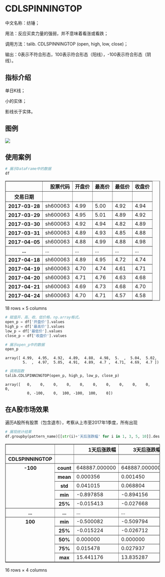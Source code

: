 
# CDLSPINNINGTOP
中文名称：纺锤；

用法：反应买卖力量的强弱，并不意味着看涨或看跌；

调用方法：talib. CDLSPINNINGTOP (open, high, low, close)；

输出：0表示不符合形态，100表示符合形态（阳线），-100表示符合形态（阴线）。


## 指标介绍
单日K线；

小的实体；

影线长于实体。

## 图例

![](TA-Lib-in-chinese/assets/CDLSPINNINGTOP_sh600063.png)

## 使用案例


```python
# 展示DataFrame中的数据
df
```




<div>
<table border="1" class="dataframe">
  <thead>
    <tr style="text-align: right;">
      <th></th>
      <th>股票代码</th>
      <th>开盘价</th>
      <th>最高价</th>
      <th>最低价</th>
      <th>收盘价</th>
    </tr>
    <tr>
      <th>交易日期</th>
      <th></th>
      <th></th>
      <th></th>
      <th></th>
      <th></th>
    </tr>
  </thead>
  <tbody>
    <tr>
      <th>2017-03-28</th>
      <td>sh600063</td>
      <td>4.99</td>
      <td>5.00</td>
      <td>4.92</td>
      <td>4.94</td>
    </tr>
    <tr>
      <th>2017-03-29</th>
      <td>sh600063</td>
      <td>4.95</td>
      <td>5.01</td>
      <td>4.89</td>
      <td>4.92</td>
    </tr>
    <tr>
      <th>2017-03-30</th>
      <td>sh600063</td>
      <td>4.92</td>
      <td>4.94</td>
      <td>4.82</td>
      <td>4.89</td>
    </tr>
    <tr>
      <th>2017-03-31</th>
      <td>sh600063</td>
      <td>4.89</td>
      <td>4.93</td>
      <td>4.85</td>
      <td>4.88</td>
    </tr>
    <tr>
      <th>2017-04-05</th>
      <td>sh600063</td>
      <td>4.88</td>
      <td>4.99</td>
      <td>4.88</td>
      <td>4.98</td>
    </tr>
    <tr>
      <th>...</th>
      <td>...</td>
      <td>...</td>
      <td>...</td>
      <td>...</td>
      <td>...</td>
    </tr>
    <tr>
      <th>2017-04-18</th>
      <td>sh600063</td>
      <td>4.89</td>
      <td>4.95</td>
      <td>4.72</td>
      <td>4.74</td>
    </tr>
    <tr>
      <th>2017-04-19</th>
      <td>sh600063</td>
      <td>4.70</td>
      <td>4.74</td>
      <td>4.61</td>
      <td>4.71</td>
    </tr>
    <tr>
      <th>2017-04-20</th>
      <td>sh600063</td>
      <td>4.71</td>
      <td>4.76</td>
      <td>4.63</td>
      <td>4.68</td>
    </tr>
    <tr>
      <th>2017-04-21</th>
      <td>sh600063</td>
      <td>4.69</td>
      <td>4.73</td>
      <td>4.68</td>
      <td>4.70</td>
    </tr>
    <tr>
      <th>2017-04-24</th>
      <td>sh600063</td>
      <td>4.70</td>
      <td>4.71</td>
      <td>4.57</td>
      <td>4.58</td>
    </tr>
  </tbody>
</table>
<p>18 rows × 5 columns</p>
</div>




```python
# 赋值开、高、收、低价格，np.array格式。
open_p = df['开盘价'].values
high_p = df['最高价'].values
low_p = df['最低价'].values
close_p = df['收盘价'].values
```


```python
# 展示open_p中的数据
open_p
```




    array([ 4.99,  4.95,  4.92,  4.89,  4.88,  4.98,  5.  ,  5.04,  5.02,
            5.  ,  4.97,  5.05,  4.91,  4.89,  4.7 ,  4.71,  4.69,  4.7 ])




```python
# 调用函数
talib.CDLSPINNINGTOP(open_p, high_p, low_p, close_p)
```




    array([   0,    0,    0,    0,    0,    0,    0,    0,    0,    0,    0,
              0, -100,    0,  100, -100,  100,    0])



## 在A股市场效果
遍历A股所有股票（包含退市），考察从上市至2017年1季度，所有出现


```python
# 展现统计结果
df.groupby(pattern_name)[[str(i)+'天后涨跌幅' for i in 1, 3, 5, 10]].describe()
```




<div>
<table border="1" class="dataframe">
  <thead>
    <tr style="text-align: right;">
      <th></th>
      <th></th>
      <th>1天后涨跌幅</th>
      <th>3天后涨跌幅</th>
      <th>5天后涨跌幅</th>
      <th>10天后涨跌幅</th>
    </tr>
    <tr>
      <th>CDLSPINNINGTOP</th>
      <th></th>
      <th></th>
      <th></th>
      <th></th>
      <th></th>
    </tr>
  </thead>
  <tbody>
    <tr>
      <th rowspan="5" valign="top">-100</th>
      <th>count</th>
      <td>648887.000000</td>
      <td>648887.000000</td>
      <td>648887.000000</td>
      <td>648887.000000</td>
    </tr>
    <tr>
      <th>mean</th>
      <td>0.000356</td>
      <td>0.001450</td>
      <td>0.002807</td>
      <td>0.007265</td>
    </tr>
    <tr>
      <th>std</th>
      <td>0.041015</td>
      <td>0.068804</td>
      <td>0.085260</td>
      <td>0.116840</td>
    </tr>
    <tr>
      <th>min</th>
      <td>-0.897858</td>
      <td>-0.894156</td>
      <td>-0.894158</td>
      <td>-0.903448</td>
    </tr>
    <tr>
      <th>25%</th>
      <td>-0.015413</td>
      <td>-0.027668</td>
      <td>-0.035990</td>
      <td>-0.049429</td>
    </tr>
    <tr>
      <th>...</th>
      <th>...</th>
      <td>...</td>
      <td>...</td>
      <td>...</td>
      <td>...</td>
    </tr>
    <tr>
      <th rowspan="5" valign="top">100</th>
      <th>min</th>
      <td>-0.500082</td>
      <td>-0.509794</td>
      <td>-0.513956</td>
      <td>-0.651186</td>
    </tr>
    <tr>
      <th>25%</th>
      <td>-0.015224</td>
      <td>-0.026712</td>
      <td>-0.034586</td>
      <td>-0.047187</td>
    </tr>
    <tr>
      <th>50%</th>
      <td>0.000000</td>
      <td>0.000000</td>
      <td>0.000470</td>
      <td>0.002212</td>
    </tr>
    <tr>
      <th>75%</th>
      <td>0.015478</td>
      <td>0.027937</td>
      <td>0.037314</td>
      <td>0.055794</td>
    </tr>
    <tr>
      <th>max</th>
      <td>15.441176</td>
      <td>13.835287</td>
      <td>12.382336</td>
      <td>11.072970</td>
    </tr>
  </tbody>
</table>
<p>16 rows × 4 columns</p>
</div>




```python

```
